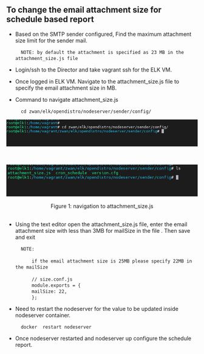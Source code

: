 ## To change the email attachment size for schedule based report

- Based on the SMTP sender configured, Find the maximum attachment size limit for the sender mail. 

        NOTE: by default the attachment is specified as 23 MB in the attachment_size.js file 

- Login/ssh to the Director and take vagrant ssh for the ELK VM.
- Once logged in ELK VM. Navigate to the attachment_size.js file to specify the email attachment size in MB.   
- Command to navigate attachment_size.js

        cd zwan/elk/opendistro/nodeserver/sender/config/


![](images/nav1.png)


<br>

![](images/nav2.png)

<center>Figure 1: navigation to attachment_size.js</center>
<br>



- Using the text editor open the attachment_size.js file, enter the email attachment size with less than 3MB  for mailSize in the file . Then save and exit 

        NOTE: 
            
            if the email attachment size is 25MB please specify 22MB in the mailSize

            // size.conf.js
            module.exports = {
            mailSize: 22,
            };


- Need to restart the nodeserver for the value to be updated inside nodeserver container.

        docker  restart nodeserver

- Once nodeserver restarted and nodeserver up configure the schedule report.
